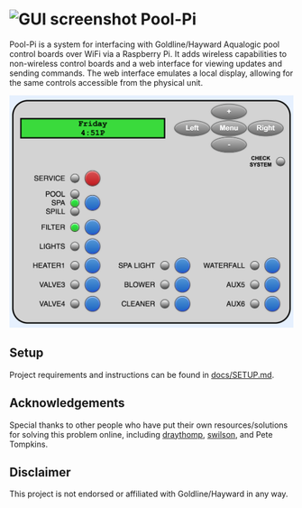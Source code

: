 # <img width="24" alt="GUI screenshot" src="/src/static/favicon.ico"> Pool-Pi

Pool-Pi is a system for interfacing with Goldline/Hayward Aqualogic pool control boards over WiFi via a Raspberry Pi. It adds wireless capabilities to non-wireless control boards and a web interface for viewing updates and sending commands. The web interface emulates a local display, allowing for the same controls accessible from the physical unit.
<p align='center'>
<img width="535" alt="GUI screenshot" src="/docs/media/gui.png">
</p>
<!-- TODO add video -->



## Setup
Project requirements and instructions can be found in [docs/SETUP.md](/docs/SETUP.md).

## Acknowledgements
Special thanks to other people who have put their own resources/solutions for solving this problem online, including [draythomp](http://www.desert-home.com/), [swilson](https://github.com/swilson/aqualogic), and Pete Tompkins.

## Disclaimer
This project is not endorsed or affiliated with Goldline/Hayward in any way.
